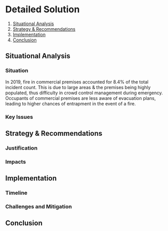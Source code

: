 # Detailed Solution

1. [Situational Analysis](#Situational-Analysis)
1. [Strategy & Recommendations](#Strategy-&-Recommendations)
1. [Implementation](#Implementation)
1. [Conclusion](#Conclusion)

## Situational Analysis

### Situation

In 2019, fire in commercial premises accounted for 8.4% of the total incident count.
This is due to large areas & the premises being highly populated, thus difficulty in crowd control management during emergency. Occupants of commercial premises are less aware of evacuation plans, leading to higher chances of entrapment in the event of a fire.

### Key Issues

## Strategy & Recommendations

### Justification

### Impacts

## Implementation

### Timeline

### Challenges and Mitigation

## Conclusion
